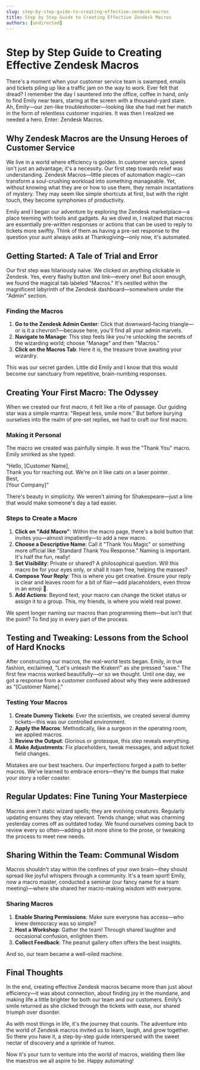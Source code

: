 ```yaml
---
slug: step-by-step-guide-to-creating-effective-zendesk-macros
title: Step by Step Guide to Creating Effective Zendesk Macros
authors: [undirected]
---
```



# Step by Step Guide to Creating Effective Zendesk Macros 

There's a moment when your customer service team is swamped, emails and tickets piling up like a traffic jam on the way to work. Ever felt that dread? I remember the day I sauntered into the office, coffee in hand, only to find Emily near tears, staring at the screen with a thousand-yard stare. Ah, Emily—our zen-like troubleshooter—looking like she had met her match in the form of relentless customer inquiries. It was then I realized we needed a hero. Enter: Zendesk Macros.

## Why Zendesk Macros are the Unsung Heroes of Customer Service

We live in a world where efficiency is golden. In customer service, speed isn't just an advantage; it's a necessity. Our first step towards relief was understanding. Zendesk Macros—little pieces of automation magic—can transform a soul-crushing workload into something manageable. Yet, without knowing what they are or how to use them, they remain incantations of mystery. They may seem like simple shortcuts at first, but with the right touch, they become symphonies of productivity.

Emily and I began our adventure by exploring the Zendesk marketplace—a place teeming with tools and gadgets. As we dived in, I realized that macros are essentially pre-written responses or actions that can be used to reply to tickets more swiftly. Think of them as having a pre-set response to the question your aunt always asks at Thanksgiving—only now, it's automated.

## Getting Started: A Tale of Trial and Error

Our first step was hilariously naive. We clicked on anything clickable in Zendesk. Yes, every flashy button and link—every one! But soon enough, we found the magical tab labeled "Macros." It's nestled within the magnificent labyrinth of the Zendesk dashboard—somewhere under the "Admin" section.

### Finding the Macros

1. **Go to the Zendesk Admin Center**: Click that downward-facing triangle—or is it a chevron?—because here, you'll find all your admin marvels.
2. **Navigate to Manage**: This step feels like you're unlocking the secrets of the wizarding world; choose "Manage" and then "Macros."
3. **Click on the Macros Tab**: Here it is, the treasure trove awaiting your wizardry.

This was our secret garden. Little did Emily and I know that this would become our sanctuary from repetitive, brain-numbing responses.

## Creating Your First Macro: The Odyssey

When we created our first macro, it felt like a rite of passage. Our guiding star was a simple mantra: "Repeat less, smile more." But before burying ourselves into the realm of pre-set replies, we had to craft our first macro.

### Making it Personal

The macro we created was painfully simple. It was the "Thank You" macro. Emily smirked as she typed: 

"Hello, [Customer Name],  
Thank you for reaching out. We're on it like cats on a laser pointer.  
Best,  
[Your Company]"

There's beauty in simplicity. We weren't aiming for Shakespeare—just a line that would make someone's day a tad easier.

### Steps to Create a Macro

1. **Click on "Add Macro"**: Within the macro page, there's a bold button that invites you—almost impatiently—to add a new macro.
2. **Choose a Descriptive Name**: Call it "Thank You Magic" or something more official like "Standard Thank You Response." Naming is important. It's half the fun, really!
3. **Set Visibility**: Private or shared? A philosophical question. Will this macro be for your eyes only, or shall it roam free, helping the masses?
4. **Compose Your Reply**: This is where you get creative. Ensure your reply is clear and leaves room for a bit of flair—add placeholders, even throw in an emoji 🎉.
5. **Add Actions**: Beyond text, your macro can change the ticket status or assign it to a group. This, my friends, is where you wield real power.

We spent longer naming our macros than programming them—but isn't that the point? To find joy in every part of the process.

## Testing and Tweaking: Lessons from the School of Hard Knocks

After constructing our macros, the real-world tests began. Emily, in true fashion, exclaimed, "Let's unleash the Kraken!" as she pressed "save." The first few macros worked beautifully—or so we thought. Until one day, we got a response from a customer confused about why they were addressed as "[Customer Name]."

### Testing Your Macros

1. **Create Dummy Tickets**: Ever the scientists, we created several dummy tickets—this was our controlled environment.
2. **Apply the Macros**: Methodically, like a surgeon in the operating room, we applied macros.
3. **Review the Output**: Glorious or grotesque, this step reveals everything.
4. **Make Adjustments**: Fix placeholders, tweak messages, and adjust ticket field changes.

Mistakes are our best teachers. Our imperfections forged a path to better macros. We've learned to embrace errors—they're the bumps that make your story a roller coaster.

## Regular Updates: Fine Tuning Your Masterpiece

Macros aren't static wizard spells; they are evolving creatures. Regularly updating ensures they stay relevant. Trends change; what was charming yesterday comes off as outdated today. We found ourselves coming back to review every so often—adding a bit more shine to the prose, or tweaking the process to meet new needs.

## Sharing Within the Team: Communal Wisdom

Macros shouldn't stay within the confines of your own brain—they should spread like joyful whispers through a community. It's a team sport! Emily, now a macro master, conducted a seminar (our fancy name for a team meeting)—where she shared her macro-making wisdom with everyone. 

### Sharing Macros

1. **Enable Sharing Permissions**: Make sure everyone has access—who knew democracy was so simple?
2. **Host a Workshop**: Gather the team! Through shared laughter and occasional confusion, enlighten them. 
3. **Collect Feedback**: The peanut gallery often offers the best insights.

And so, our team became a well-oiled machine.

## Final Thoughts

In the end, creating effective Zendesk macros became more than just about efficiency—it was about connection, about finding joy in the mundane, and making life a little brighter for both our team and our customers. Emily’s smile returned as she clicked through the tickets with ease, our shared triumph over disorder.

As with most things in life, it's the journey that counts. The adventure into the world of Zendesk macros invited us to learn, laugh, and grow together. So there you have it, a step-by-step guide interspersed with the sweet nectar of discovery and a sprinkle of humor. 

Now it's your turn to venture into the world of macros, wielding them like the maestros we all aspire to be. Happy automating!